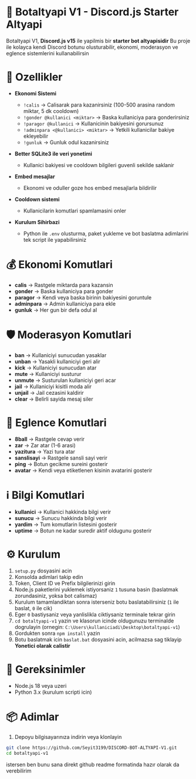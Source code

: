 

# 🤖 Botaltyapi V1 - Discord.js Starter Altyapi

Botaltyapi V1, **Discord.js v15** ile yapilmis bir **starter bot altyapisidir**
Bu proje ile kolayca kendi Discord botunu olusturabilir, ekonomi, moderasyon ve eglence sistemlerini kullanabilirsin

# 🚀 Ozellikler

* **Ekonomi Sistemi**

  * `!calis` → Calisarak para kazanirsiniz (100-500 arasina random miktar, 5 dk cooldown)
  * `!gonder @kullanici <miktar>` → Baska kullaniciya para gonderirsiniz
  * `!paragor @kullanici` → Kullanicinin bakiyesini gorursunuz
  * `!adminpara <@kullanici> <miktar>` → Yetkili kullanicilar bakiye ekleyebilir
  * `!gunluk` → Gunluk odul kazanirsiniz

* **Better SQLite3 ile veri yonetimi**
  * Kullanici bakiyesi ve cooldown bilgileri guvenli sekilde saklanir

* **Embed mesajlar**
  * Ekonomi ve oduller goze hos embed mesajlarla bildirilir

* **Cooldown sistemi**
  * Kullanicilarin komutlari spamlamasini onler

* **Kurulum Sihirbazi**
  * Python ile `.env` olusturma, paket yukleme ve bot baslatma adimlarini tek script ile yapabilirsiniz

# 💰 Ekonomi Komutlari

* **calis** → Rastgele miktarda para kazansin
* **gonder** → Baska kullaniciya para gonder
* **paragor** → Kendi veya baska birinin bakiyesini goruntule
* **adminpara** → Admin kullaniciya para ekle
* **gunluk** → Her gun bir defa odul al

# 🛡 Moderasyon Komutlari

* **ban** → Kullaniciyi sunucudan yasaklar
* **unban** → Yasakli kullaniciyi geri alir
* **kick** → Kullaniciyi sunucudan atar
* **mute** → Kullaniciyi susturur
* **unmute** → Susturulan kullaniciyi geri acar
* **jail** → Kullaniciyi kisitli moda alir
* **unjail** → Jail cezasini kaldirir
* **clear** → Belirli sayida mesaj siler

# 🎲 Eglence Komutlari

* **8ball** → Rastgele cevap verir
* **zar** → Zar atar (1-6 arasi)
* **yazitura** → Yazi tura atar
* **sanslisayi** → Rastgele sansli sayi verir
* **ping** → Botun gecikme sureini gosterir
* **avatar** → Kendi veya etiketlenen kisinin avatarini gosterir

# ℹ️ Bilgi Komutlari

* **kullanici** → Kullanici hakkinda bilgi verir
* **sunucu** → Sunucu hakkinda bilgi verir
* **yardim** → Tum komutlarin listesini gosterir
* **uptime** → Botun ne kadar suredir aktif oldugunu gosterir

# ⚙️ Kurulum

1. `setup.py` dosyasini acin
2. Konsolda adimlari takip edin
3. Token, Client ID ve Prefix bilgilerinizi girin
4. Node.js paketlerini yuklemek istiyorsaniz `1` tusuna basin (baslatmak zorundasiniz, yoksa bot calismaz)
5. Kurulum tamamlandiktan sonra isterseniz botu baslatabilirsiniz (`1` ile baslat, `0` ile cik)
6. Eger `0` bastiysaniz veya yanlislikla ciktiysaniz terminale tekrar girin
7. `cd botaltyapi-v1` yazin ve klasorun icinde oldugunuzu terminalde dogrulayin (ornegin: `C:\Users\kullaniciadi\Desktop\botaltyapi-v1`)
8. Gordukten sonra `npm install` yazin
9. Botu baslatmak icin `baslat.bat` dosyasini acin, acilmazsa sag tiklayip **Yonetici olarak calistir**

# 🧱 Gereksinimler

* Node.js 18 veya uzeri
* Python 3.x (kurulum scripti icin)

# 📦 Adimlar

1. Depoyu bilgisayarınıza indirin veya klonlayin

```bash
git clone https://github.com/Seyit3199/DISCORD-BOT-ALTYAPI-V1.git
cd botaltyapi-v1
```

istersen ben bunu sana direkt github readme formatinda hazır olarak da verebilirim
